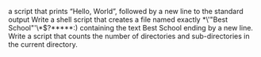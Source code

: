  a script that prints “Hello, World”, followed by a new line to the standard output
Write a shell script that creates a file named exactly \*\\'"Best School"\'\\*$\?\*\*\*\*\*:) containing the text Best School ending by a new line.
Write a script that counts the number of directories and sub-directories in the current directory.
